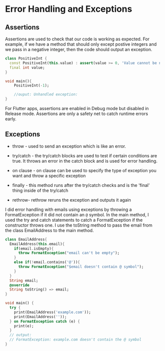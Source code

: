 # Error Handling and Exceptions

## Assertions

Assertions are used to check that our code is
working as expected. For example, if we
have a method that should only except postive integers and
we pass in a negative integer, then the code should output
an exception.

```dart
class PositiveInt {
  const PositiveInt(this.value) : assert(value >= 0, 'Value cannot be negative');
  final int value;
}

void main(){
    PositiveInt(-1);

    //ouput: Unhandled exception:
}
```

For Flutter apps, assertions are enabled in Debug mode but disabled in
Release mode. Assertions are only
a safety net to catch runtime errors early.

## Exceptions

* throw - used to send an exception which is like an error.

* try/catch - the try/catch blocks are used to test if certain conditions are true. It
throws an error in the catch block and is used for error handling.

* on clause - on clause can be used to specify the type of exception you want and
throw a specific exception

* finally - this method runs after the try/catch checks and is the 'final' thing
inside of the try/catch

* rethrow- rethrow reruns the exception and outputs it again

I did error handling with emails using exceptions by throwing a FormatException
if it did not contain an `@` symbol. In the main method, I used the try and catch
statements to catch a FormatException if the constructor throws one. I use  the toString
method to pass the email from the class EmailAddress to the main method.

```dart
class EmailAddress{
  EmailAddress(this.email){
    if(email.isEmpty){
      throw FormatException("email can't be empty");
    }
    else if(!email.contains('@')){
      throw FormatException("$email doesn't contain @ symbol");
    }
  }
  String email;
  @override 
  String toString() => email;
}

void main() {
  try {
    print(EmailAddress('example.com'));
    print(EmailAddress(''));
  } on FormatException catch (e) {
    print(e);
  }
  // output:
  // FormatException: example.com doesn't contain the @ symbol
}
```
